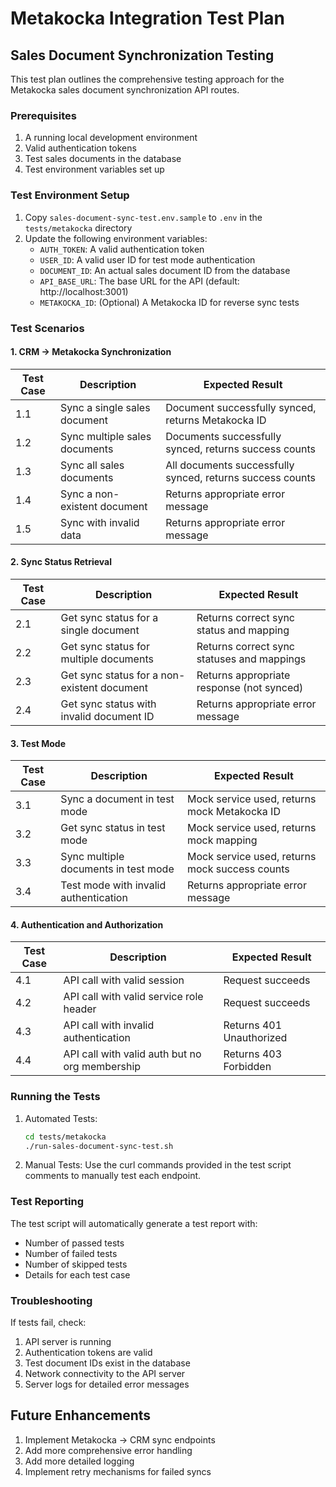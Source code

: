 # Metakocka Integration Test Plan

## Sales Document Synchronization Testing

This test plan outlines the comprehensive testing approach for the Metakocka sales document synchronization API routes.

### Prerequisites

1. A running local development environment
2. Valid authentication tokens
3. Test sales documents in the database
4. Test environment variables set up

### Test Environment Setup

1. Copy `sales-document-sync-test.env.sample` to `.env` in the `tests/metakocka` directory
2. Update the following environment variables:
   - `AUTH_TOKEN`: A valid authentication token
   - `USER_ID`: A valid user ID for test mode authentication
   - `DOCUMENT_ID`: An actual sales document ID from the database
   - `API_BASE_URL`: The base URL for the API (default: http://localhost:3001)
   - `METAKOCKA_ID`: (Optional) A Metakocka ID for reverse sync tests

### Test Scenarios

#### 1. CRM → Metakocka Synchronization

| Test Case | Description | Expected Result |
|-----------|-------------|-----------------|
| 1.1 | Sync a single sales document | Document successfully synced, returns Metakocka ID |
| 1.2 | Sync multiple sales documents | Documents successfully synced, returns success counts |
| 1.3 | Sync all sales documents | All documents successfully synced, returns success counts |
| 1.4 | Sync a non-existent document | Returns appropriate error message |
| 1.5 | Sync with invalid data | Returns appropriate error message |

#### 2. Sync Status Retrieval

| Test Case | Description | Expected Result |
|-----------|-------------|-----------------|
| 2.1 | Get sync status for a single document | Returns correct sync status and mapping |
| 2.2 | Get sync status for multiple documents | Returns correct sync statuses and mappings |
| 2.3 | Get sync status for a non-existent document | Returns appropriate response (not synced) |
| 2.4 | Get sync status with invalid document ID | Returns appropriate error message |

#### 3. Test Mode

| Test Case | Description | Expected Result |
|-----------|-------------|-----------------|
| 3.1 | Sync a document in test mode | Mock service used, returns mock Metakocka ID |
| 3.2 | Get sync status in test mode | Mock service used, returns mock mapping |
| 3.3 | Sync multiple documents in test mode | Mock service used, returns mock success counts |
| 3.4 | Test mode with invalid authentication | Returns appropriate error message |

#### 4. Authentication and Authorization

| Test Case | Description | Expected Result |
|-----------|-------------|-----------------|
| 4.1 | API call with valid session | Request succeeds |
| 4.2 | API call with valid service role header | Request succeeds |
| 4.3 | API call with invalid authentication | Returns 401 Unauthorized |
| 4.4 | API call with valid auth but no org membership | Returns 403 Forbidden |

### Running the Tests

1. Automated Tests:
   ```bash
   cd tests/metakocka
   ./run-sales-document-sync-test.sh
   ```

2. Manual Tests:
   Use the curl commands provided in the test script comments to manually test each endpoint.

### Test Reporting

The test script will automatically generate a test report with:
- Number of passed tests
- Number of failed tests
- Number of skipped tests
- Details for each test case

### Troubleshooting

If tests fail, check:
1. API server is running
2. Authentication tokens are valid
3. Test document IDs exist in the database
4. Network connectivity to the API server
5. Server logs for detailed error messages

## Future Enhancements

1. Implement Metakocka → CRM sync endpoints
2. Add more comprehensive error handling
3. Add more detailed logging
4. Implement retry mechanisms for failed syncs

